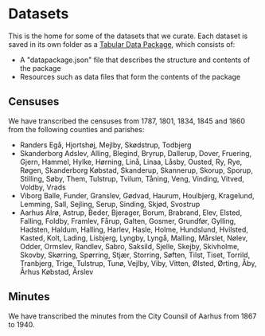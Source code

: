 # Datasets
This is the home for some of the datasets that we curate. Each dataset is saved in its own folder as a [Tabular Data Package](https://specs.frictionlessdata.io/tabular-data-package/), which consists of:

* A "datapackage.json" file that describes the structure and contents of the package
* Resources such as data files that form the contents of the package

## Censuses
We have transcribed the censuses from 1787, 1801, 1834, 1845 and 1860 from the following counties and parishes:

* Randers
   Egå, Hjortshøj, Mejlby, Skødstrup, Todbjerg
* Skanderborg
   Adslev, Alling, Blegind, Bryrup, Dallerup, Dover, Fruering, Gjern, Hammel, Hylke, Hørning, Linå, Linaa, Låsby, Ousted, Ry, Rye, Røgen, Skanderborg Købstad, Skanderup, Skannerup, Skorup, Sporup, Stilling, Søby, Them, Tulstrup, Tvilum, Tåning, Veng, Vinding, Vitved, Voldby, Vrads
* Viborg
   Balle, Funder, Granslev, Gødvad, Haurum, Houlbjerg, Kragelund, Lemming, Sall, Sejling, Serup, Sinding, Skjød, Svostrup
* Aarhus
   Alrø, Astrup, Beder, Bjerager, Borum, Brabrand, Elev, Elsted, Falling, Foldby, Framlev, Fårup, Galten, Gosmer, Grundfør, Gylling, Hadsten, Haldum, Halling, Harlev, Hasle, Holme, Hundslund, Hvilsted, Kasted, Kolt, Lading, Lisbjerg, Lyngby, Lyngå, Malling, Mårslet, Nølev, Odder, Ormslev, Randlev, Sabro, Saksild, Sjelle, Skejby, Skivholme, Skovby, Skørring, Spørring, Stjær, Storring, Søften, Tilst, Tiset, Torrild, Tranbjerg, Trige, Tulstrup, Tunø, Vejlby, Viby, Vitten, Ølsted, Ørting, Åby, Århus Købstad, Årslev

## Minutes
We have transcribed the minutes from the City Counsil of Aarhus from 1867 to 1940.
